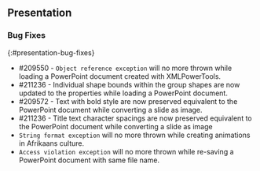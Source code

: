 ## Presentation

### Bug Fixes
{:#presentation-bug-fixes}
* \#209550 - `Object reference exception` will no more thrown while loading a PowerPoint document created with XMLPowerTools.
* \#211236 - Individual shape bounds within the group shapes are now updated to the properties while loading a PowerPoint document.
* \#209572 - Text with bold style are now preserved equivalent to the PowerPoint document while converting a slide as image.
* \#211236 - Title text character spacings are now preserved equivalent to the PowerPoint document while converting a slide as image
* `String format exception` will no more thrown while creating animations in Afrikaans culture.
* `Access violation exception` will no more thrown while re-saving a PowerPoint document with same file name.